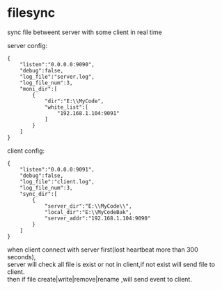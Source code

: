 # filesync
sync file betweent server with some client in real time

server config:  

    {  
        "listen":"0.0.0.0:9090",  
        "debug":false,  
        "log_file":"server.log",  
        "log_file_num":3,  
        "moni_dir":[  
            {  
                "dir":"E:\\MyCode",  
                "white_list":[  
                    "192.168.1.104:9091"  
                ]  
            }  
        ]  
    }  

client config:  

    {
        "listen":"0.0.0.0:9091",  
        "debug":false,  
        "log_file":"client.log",  
        "log_file_num":3,  
        "sync_dir":[  
            {  
                "server_dir":"E:\\MyCode\\",  
                "local_dir":"E:\\MyCodeBak",  
                "server_addr":"192.168.1.104:9090"  
            }  
        ]  
    }  

when client connect with server first(lost heartbeat more than 300 seconds),  
server will check all file is exist or not in client,if not exist will send file to client.  
then if file create|write|remove|rename ,will send event to client.  


